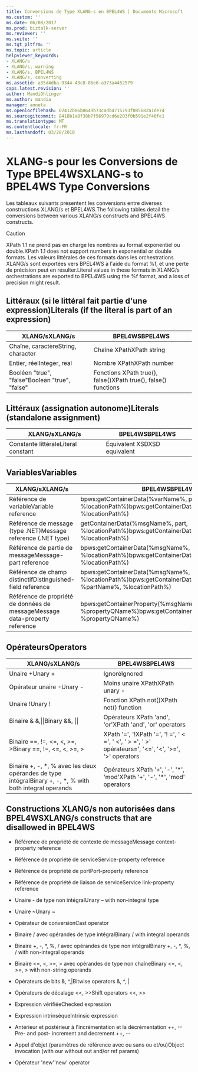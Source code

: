 ```yaml
---
title: Conversions de Type XLANG-s en BPEL4WS | Documents Microsoft
ms.custom: ''
ms.date: 06/08/2017
ms.prod: biztalk-server
ms.reviewer: ''
ms.suite: ''
ms.tgt_pltfrm: ''
ms.topic: article
helpviewer_keywords:
- XLANG/s
- XLANG/s, warning
- XLANG/s, BPEL4WS
- XLANG/s, converting
ms.assetid: a35d4dba-9344-43c8-86e6-a373a4452579
caps.latest.revision: ''
author: MandiOhlinger
ms.author: mandia
manager: anneta
ms.openlocfilehash: 02412b86b8649b73cadb4715793f085682a1de74
ms.sourcegitcommit: 8418b1a8f38b7f56979cd6e203f0b591e2f40fe1
ms.translationtype: MT
ms.contentlocale: fr-FR
ms.lasthandoff: 03/28/2018
---
```

# <a name="xlang-s-to-bpel4ws-type-conversions"></a><span data-ttu-id="1309f-102">XLANG-s pour les Conversions de Type BPEL4WS</span><span class="sxs-lookup"><span data-stu-id="1309f-102">XLANG-s to BPEL4WS Type Conversions</span></span>
<span data-ttu-id="1309f-103">Les tableaux suivants présentent les conversions entre diverses constructions XLANG/s et BPEL4WS.</span><span class="sxs-lookup"><span data-stu-id="1309f-103">The following tables detail the conversions between various XLANG/s constructs and BPEL4WS constructs.</span></span>  
  
> [!CAUTION]
>  <span data-ttu-id="1309f-104">XPath 1.1 ne prend pas en charge les nombres au format exponentiel ou double.</span><span class="sxs-lookup"><span data-stu-id="1309f-104">XPath 1.1 does not support numbers in exponential or double formats.</span></span> <span data-ttu-id="1309f-105">Les valeurs littérales de ces formats dans les orchestrations XLANG/s sont exportées vers BPEL4WS à l'aide du format %f, et une perte de précision peut en résulter.</span><span class="sxs-lookup"><span data-stu-id="1309f-105">Literal values in these formats in XLANG/s orchestrations are exported to BPEL4WS using the %f format, and a loss of precision might result.</span></span>  
  
## <a name="literals-if-the-literal-is-part-of-an-expression"></a><span data-ttu-id="1309f-106">Littéraux (si le littéral fait partie d'une expression)</span><span class="sxs-lookup"><span data-stu-id="1309f-106">Literals (if the literal is part of an expression)</span></span>  
  
|<span data-ttu-id="1309f-107">XLANG/s</span><span class="sxs-lookup"><span data-stu-id="1309f-107">XLANG/s</span></span>|<span data-ttu-id="1309f-108">BPEL4WS</span><span class="sxs-lookup"><span data-stu-id="1309f-108">BPEL4WS</span></span>|  
|--------------|-------------|  
|<span data-ttu-id="1309f-109">Chaîne, caractère</span><span class="sxs-lookup"><span data-stu-id="1309f-109">String, character</span></span>|<span data-ttu-id="1309f-110">Chaîne XPath</span><span class="sxs-lookup"><span data-stu-id="1309f-110">XPath string</span></span>|  
|<span data-ttu-id="1309f-111">Entier, réel</span><span class="sxs-lookup"><span data-stu-id="1309f-111">Integer, real</span></span>|<span data-ttu-id="1309f-112">Nombre XPath</span><span class="sxs-lookup"><span data-stu-id="1309f-112">XPath number</span></span>|  
|<span data-ttu-id="1309f-113">Booléen "true", "false"</span><span class="sxs-lookup"><span data-stu-id="1309f-113">Boolean "true", "false"</span></span>|<span data-ttu-id="1309f-114">Fonctions XPath true(), false()</span><span class="sxs-lookup"><span data-stu-id="1309f-114">XPath true(), false() functions</span></span>|  
  
## <a name="literals-standalone-assignment"></a><span data-ttu-id="1309f-115">Littéraux (assignation autonome)</span><span class="sxs-lookup"><span data-stu-id="1309f-115">Literals (standalone assignment)</span></span>  
  
|<span data-ttu-id="1309f-116">XLANG/s</span><span class="sxs-lookup"><span data-stu-id="1309f-116">XLANG/s</span></span>|<span data-ttu-id="1309f-117">BPEL4WS</span><span class="sxs-lookup"><span data-stu-id="1309f-117">BPEL4WS</span></span>|  
|--------------|-------------|  
|<span data-ttu-id="1309f-118">Constante littérale</span><span class="sxs-lookup"><span data-stu-id="1309f-118">Literal constant</span></span>|<span data-ttu-id="1309f-119">Équivalent XSD</span><span class="sxs-lookup"><span data-stu-id="1309f-119">XSD equivalent</span></span>|  
  
## <a name="variables"></a><span data-ttu-id="1309f-120">Variables</span><span class="sxs-lookup"><span data-stu-id="1309f-120">Variables</span></span>  
  
|<span data-ttu-id="1309f-121">XLANG/s</span><span class="sxs-lookup"><span data-stu-id="1309f-121">XLANG/s</span></span>|<span data-ttu-id="1309f-122">BPEL4WS</span><span class="sxs-lookup"><span data-stu-id="1309f-122">BPEL4WS</span></span>|  
|--------------|-------------|  
|<span data-ttu-id="1309f-123">Référence de variable</span><span class="sxs-lookup"><span data-stu-id="1309f-123">Variable reference</span></span>|<span data-ttu-id="1309f-124">bpws:getContainerData(%varName%,  part, %locationPath%)</span><span class="sxs-lookup"><span data-stu-id="1309f-124">bpws:getContainerData(%varName%,  part, %locationPath%)</span></span>|  
|<span data-ttu-id="1309f-125">Référence de message (type .NET)</span><span class="sxs-lookup"><span data-stu-id="1309f-125">Message reference (.NET type)</span></span>|<span data-ttu-id="1309f-126">getContainerData(%msgName%, part, %locationPath%)</span><span class="sxs-lookup"><span data-stu-id="1309f-126">bpws:getContainerData(%msgName%, part, %locationPath%)</span></span>|  
|<span data-ttu-id="1309f-127">Référence de partie de message</span><span class="sxs-lookup"><span data-stu-id="1309f-127">Message-part reference</span></span>|<span data-ttu-id="1309f-128">bpws:getContainerData(%msgName%, %locationPath%)</span><span class="sxs-lookup"><span data-stu-id="1309f-128">bpws:getContainerData(%msgName%, %locationPath%)</span></span>|  
|<span data-ttu-id="1309f-129">Référence de champ distinctif</span><span class="sxs-lookup"><span data-stu-id="1309f-129">Distinguished-field reference</span></span>|<span data-ttu-id="1309f-130">bpws:getContainerData(%msgName%, %partName%, %locationPath%)</span><span class="sxs-lookup"><span data-stu-id="1309f-130">bpws:getContainerData(%msgName%, %partName%, %locationPath%)</span></span>|  
|<span data-ttu-id="1309f-131">Référence de propriété de données de message</span><span class="sxs-lookup"><span data-stu-id="1309f-131">Message data-property reference</span></span>|<span data-ttu-id="1309f-132">bpws:getContainerProperty(%msgName%, %propertyQName%)</span><span class="sxs-lookup"><span data-stu-id="1309f-132">bpws:getContainerProperty(%msgName%, %propertyQName%)</span></span>|  
  
## <a name="operators"></a><span data-ttu-id="1309f-133">Opérateurs</span><span class="sxs-lookup"><span data-stu-id="1309f-133">Operators</span></span>  
  
|<span data-ttu-id="1309f-134">XLANG/s</span><span class="sxs-lookup"><span data-stu-id="1309f-134">XLANG/s</span></span>|<span data-ttu-id="1309f-135">BPEL4WS</span><span class="sxs-lookup"><span data-stu-id="1309f-135">BPEL4WS</span></span>|  
|--------------|-------------|  
|<span data-ttu-id="1309f-136">Unaire +</span><span class="sxs-lookup"><span data-stu-id="1309f-136">Unary +</span></span>|<span data-ttu-id="1309f-137">Ignoré</span><span class="sxs-lookup"><span data-stu-id="1309f-137">Ignored</span></span>|  
|<span data-ttu-id="1309f-138">Opérateur unaire -</span><span class="sxs-lookup"><span data-stu-id="1309f-138">Unary -</span></span>|<span data-ttu-id="1309f-139">Moins unaire XPath</span><span class="sxs-lookup"><span data-stu-id="1309f-139">XPath unary -</span></span>|  
|<span data-ttu-id="1309f-140">Unaire !</span><span class="sxs-lookup"><span data-stu-id="1309f-140">Unary !</span></span>|<span data-ttu-id="1309f-141">Fonction XPath not()</span><span class="sxs-lookup"><span data-stu-id="1309f-141">XPath not() function</span></span>|  
|<span data-ttu-id="1309f-142">Binaire & &,&#124;&#124;</span><span class="sxs-lookup"><span data-stu-id="1309f-142">Binary &&, &#124;&#124;</span></span>|<span data-ttu-id="1309f-143">Opérateurs XPath 'and', 'or'</span><span class="sxs-lookup"><span data-stu-id="1309f-143">XPath 'and', 'or' operators</span></span>|  
|<span data-ttu-id="1309f-144">Binaire ==, !=, <=, <, >=, ></span><span class="sxs-lookup"><span data-stu-id="1309f-144">Binary ==, !=, <=, <, >=, ></span></span>|<span data-ttu-id="1309f-145">XPath '=', '!</span><span class="sxs-lookup"><span data-stu-id="1309f-145">XPath '=', '!</span></span> <span data-ttu-id="1309f-146">=', ' < =', ' <', ' > =', ' >' opérateurs</span><span class="sxs-lookup"><span data-stu-id="1309f-146">=', '<=', '<', '>=', '>' operators</span></span>|  
|<span data-ttu-id="1309f-147">Binaire +, -, \*, % avec les deux opérandes de type intégral</span><span class="sxs-lookup"><span data-stu-id="1309f-147">Binary +, -, \*, % with both integral operands</span></span>|<span data-ttu-id="1309f-148">Opérateurs XPath '+', '-', '\*', 'mod'</span><span class="sxs-lookup"><span data-stu-id="1309f-148">XPath '+', '-', '\*', 'mod' operators</span></span>|  
  
## <a name="xlangs-constructs-that-are-disallowed-in-bpel4ws"></a><span data-ttu-id="1309f-149">Constructions XLANG/s non autorisées dans BPEL4WS</span><span class="sxs-lookup"><span data-stu-id="1309f-149">XLANG/s constructs that are disallowed in BPEL4WS</span></span>  
  
-   <span data-ttu-id="1309f-150">Référence de propriété de contexte de message</span><span class="sxs-lookup"><span data-stu-id="1309f-150">Message context-property reference</span></span>  
  
-   <span data-ttu-id="1309f-151">Référence de propriété de service</span><span class="sxs-lookup"><span data-stu-id="1309f-151">Service-property reference</span></span>  
  
-   <span data-ttu-id="1309f-152">Référence de propriété de port</span><span class="sxs-lookup"><span data-stu-id="1309f-152">Port-property reference</span></span>  
  
-   <span data-ttu-id="1309f-153">Référence de propriété de liaison de service</span><span class="sxs-lookup"><span data-stu-id="1309f-153">Service link-property reference</span></span>  
  
-   <span data-ttu-id="1309f-154">Unaire - de type non intégral</span><span class="sxs-lookup"><span data-stu-id="1309f-154">Unary – with non-integral type</span></span>  
  
-   <span data-ttu-id="1309f-155">Unaire ~</span><span class="sxs-lookup"><span data-stu-id="1309f-155">Unary ~</span></span>  
  
-   <span data-ttu-id="1309f-156">Opérateur de conversion</span><span class="sxs-lookup"><span data-stu-id="1309f-156">Cast operator</span></span>  
  
-   <span data-ttu-id="1309f-157">Binaire / avec opérandes de type intégral</span><span class="sxs-lookup"><span data-stu-id="1309f-157">Binary / with integral operands</span></span>  
  
-   <span data-ttu-id="1309f-158">Binaire +, -, \*, %, / avec opérandes de type non intégral</span><span class="sxs-lookup"><span data-stu-id="1309f-158">Binary +, -, \*, %, / with non-integral operands</span></span>  
  
-   <span data-ttu-id="1309f-159">Binaire <=, <, >=, > avec opérandes de type non chaîne</span><span class="sxs-lookup"><span data-stu-id="1309f-159">Binary <=, <, >=, > with non-string operands</span></span>  
  
-   <span data-ttu-id="1309f-160">Opérateurs de bits &, ^,&#124;</span><span class="sxs-lookup"><span data-stu-id="1309f-160">Bitwise operators &, ^, &#124;</span></span>  
  
-   <span data-ttu-id="1309f-161">Opérateurs de décalage <<, >></span><span class="sxs-lookup"><span data-stu-id="1309f-161">Shift operators <<, >></span></span>  
  
-   <span data-ttu-id="1309f-162">Expression vérifiée</span><span class="sxs-lookup"><span data-stu-id="1309f-162">Checked expression</span></span>  
  
-   <span data-ttu-id="1309f-163">Expression intrinsèque</span><span class="sxs-lookup"><span data-stu-id="1309f-163">Intrinsic expression</span></span>  
  
-   <span data-ttu-id="1309f-164">Antérieur et postérieur à l'incrémentation et la décrémentation ++, --</span><span class="sxs-lookup"><span data-stu-id="1309f-164">Pre- and post- increment and decrement ++, --</span></span>  
  
-   <span data-ttu-id="1309f-165">Appel d'objet (paramètres de référence avec ou sans ou et/ou)</span><span class="sxs-lookup"><span data-stu-id="1309f-165">Object invocation (with our without out and/or ref params)</span></span>  
  
-   <span data-ttu-id="1309f-166">Opérateur 'new'</span><span class="sxs-lookup"><span data-stu-id="1309f-166">'new' operator</span></span>